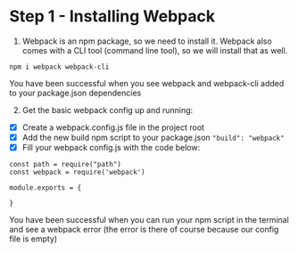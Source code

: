 # Step 1 - Installing Webpack

1. Webpack is an npm package, so we need to install it. Webpack also comes with a CLI tool (command line tool), so we will install that as well.
```
npm i webpack webpack-cli
```

You have been successful when you see webpack and webpack-cli added to your package.json dependencies

2. Get the basic webpack config up and running:

- [X] Create a webpack.config.js file in the project root
- [X] Add the new build npm script to your package.json ``` "build": "webpack" ```
- [X] Fill your webpack config.js with the code below:

```
const path = require("path")
const webpack = require('webpack')

module.exports = {

}
```

You have been successful when you can run your npm script in the terminal and see a webpack error (the error is there of course because our config file is empty)
